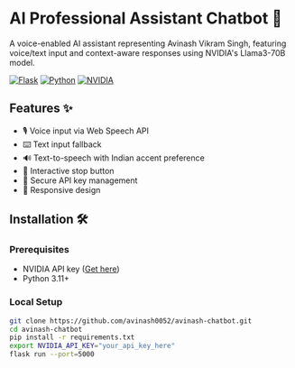 # AI Professional Assistant Chatbot 🤖

A voice-enabled AI assistant representing Avinash Vikram Singh, featuring voice/text input and context-aware responses using NVIDIA's Llama3-70B model.

[![Flask](https://img.shields.io/badge/Flask-3.0.3-000000?logo=flask)](https://flask.palletsprojects.com/)
[![Python](https://img.shields.io/badge/Python-3.11+-blue?logo=python)](https://python.org)
[![NVIDIA](https://img.shields.io/badge/NVIDIA_AI-API-76B900?logo=nvidia)](https://build.nvidia.com/)


## Features ✨
- 🎙️ Voice input via Web Speech API
- ⌨️ Text input fallback
- 🔊 Text-to-speech with Indian accent preference
- 🛑 Interactive stop button
- 🔐 Secure API key management
- 📱 Responsive design

## Installation 🛠️

### Prerequisites
- NVIDIA API key ([Get here](https://build.nvidia.com/))
- Python 3.11+

### Local Setup
```bash
git clone https://github.com/avinash0052/avinash-chatbot.git
cd avinash-chatbot
pip install -r requirements.txt
export NVIDIA_API_KEY="your_api_key_here"
flask run --port=5000
